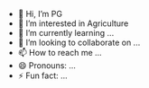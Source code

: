 - 👋 Hi, I’m PG
- 👀 I’m interested in Agriculture
- 🌱 I’m currently learning ...
- 💞️ I’m looking to collaborate on ...
- 📫 How to reach me ...
- 😄 Pronouns: ...
- ⚡ Fun fact: ...

<!---
PGNCSU/PGNCSU is a ✨ special ✨ repository because its `README.md` (this file) appears on your GitHub profile.
You can click the Preview link to take a look at your changes.
--->
